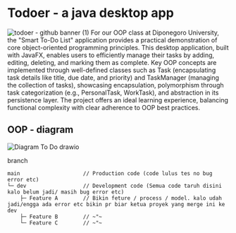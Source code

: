 # Todoer - a java desktop app
![todoer - github banner (1)](https://github.com/user-attachments/assets/ca60cf63-82fc-44e2-8ca4-0632c561e813)
For our OOP class at Diponegoro University, the "Smart To-Do List" application provides a practical demonstration of core object-oriented programming principles. This desktop application, built with JavaFX, enables users to efficiently manage their tasks by adding, editing, deleting, and marking them as complete. Key OOP concepts are implemented through well-defined classes such as Task (encapsulating task details like title, due date, and priority) and TaskManager (managing the collection of tasks), showcasing encapsulation, polymorphism through task categorization (e.g., PersonalTask, WorkTask), and abstraction in its persistence layer. The project offers an ideal learning experience, balancing functional complexity with clear adherence to OOP best practices.

## OOP - diagram
![Diagram To Do drawio](https://github.com/user-attachments/assets/e388653e-6a69-40b5-982c-f29cff77c336)

branch
```
main                    // Production code (code lulus tes no bug error etc)
└─ dev                  // Development code (Semua code taruh disini kalo belum jadi/ masih bug error etc)
    ├─ Feature A        // Bikin feture / process / model. kalo udah jadi/engga ada error etc bikin pr biar ketua proyek yang merge ini ke dev
    ├─ Feature B        // ~"~
    └─ Feature C        // ~"~
```
